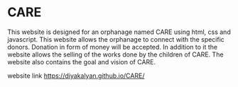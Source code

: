 # CARE
This website is designed for an orphanage named CARE using html, css and javascript. This website allows the orphanage to connect with the specific donors. Donation in form of money will be accepted. In addition to it the website allows the selling of the works done by the children of CARE. The website also contains the goal and vision of CARE.


website link https://diyakalyan.github.io/CARE/

